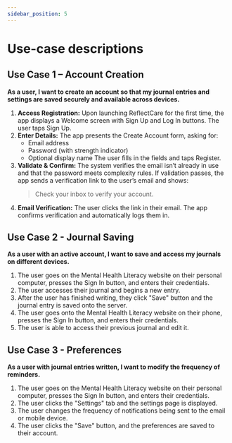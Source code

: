 ```yaml
---
sidebar_position: 5
---
```


# Use-case descriptions

## Use Case 1 – Account Creation

**As a user, I want to create an account so that my journal entries and settings are saved securely and available across devices.**

1. **Access Registration:** Upon launching ReflectCare for the first time, the app displays a Welcome screen with Sign Up and Log In buttons. The user taps Sign Up.
2. **Enter Details:** The app presents the Create Account form, asking for:
   - Email address
   - Password (with strength indicator)
   - Optional display name
   The user fills in the fields and taps Register.
3. **Validate & Confirm:** The system verifies the email isn’t already in use and that the password meets complexity rules. If validation passes, the app sends a verification link to the user’s email and shows:
   > Check your inbox to verify your account.
4. **Email Verification:** The user clicks the link in their email. The app confirms verification and automatically logs them in.

## Use Case 2 - Journal Saving

**As a user with an active account, I want to save and access my journals on different devices.**

1. The user goes on the Mental Health Literacy website on their personal computer, presses the Sign In button, and enters their credentials.
2. The user accesses their journal and begins a new entry.
3. After the user has finished writing, they click "Save" button and the journal entry is saved onto the server.
4. The user goes onto the Mental Health Literacy website on their phone, presses the Sign In button, and enters their credentials.
5. The user is able to access their previous journal and edit it.

## Use Case 3 - Preferences

**As a user with journal entries written, I want to modify the frequency of reminders.**

1. The user goes on the Mental Health Literacy website on their personal computer, presses the Sign In button, and enters their credentials.
2. The user clicks the "Settings" tab and the settings page is displayed.
3. The user changes the frequency of notifications being sent to the email or mobile device. 
4. The user clicks the "Save" button, and the preferences are saved to their account.